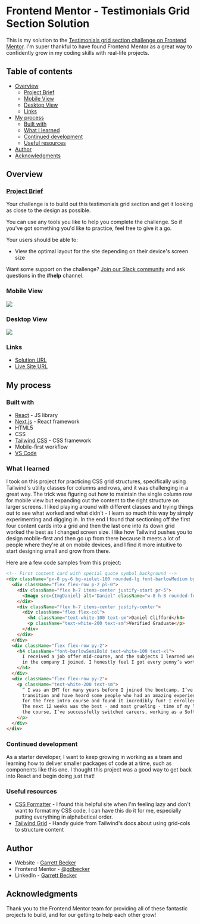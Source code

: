 # Frontend Mentor - Testimonials Grid Section Solution

This is my solution to the [Testimonials grid section challenge on Frontend Mentor](https://www.frontendmentor.io/challenges/testimonials-grid-section-Nnw6J7Un7). I'm super thankful to have found Frontend Mentor as a great way to confidently grow in my coding skills with real-life projects. 

## Table of contents

- [Overview](#overview)
  - [Project Brief](#project-brief)
  - [Mobile View](#mobile-view)
  - [Desktop View](#desktop-view)
  - [Links](#links)
- [My process](#my-process)
  - [Built with](#built-with)
  - [What I learned](#what-i-learned)
  - [Continued development](#continued-development)
  - [Useful resources](#useful-resources)
- [Author](#author)
- [Acknowledgments](#acknowledgments)

## Overview

### [Project Brief](./project%20brief/)

Your challenge is to build out this testimonials grid section and get it looking as close to the design as possible.

You can use any tools you like to help you complete the challenge. So if you've got something you'd like to practice, feel free to give it a go.

Your users should be able to:

- View the optimal layout for the site depending on their device's screen size

Want some support on the challenge? [Join our Slack community](https://www.frontendmentor.io/slack) and ask questions in the **#help** channel.

### Mobile View

![](./testimonials-grid-mobile.jpg)

### Desktop View

![](./testimonials-grid-desktop.jpg)


### Links

- [Solution URL](https://www.frontendmentor.io/solutions/testimonials-grid-with-next-tailwind-Jk2KbMWvmV)
- [Live Site URL](https://testimonials-grid-gdbecker.netlify.app)

## My process

### Built with

- [React](https://reactjs.org/) - JS library
- [Next.js](https://nextjs.org) - React framework
- HTML5
- CSS
- [Tailwind CSS](https://tailwindcss.com) - CSS framework
- Mobile-first workflow
- [VS Code](https://code.visualstudio.com)

### What I learned

I took on this project for practicing CSS grid structures, specifically using Tailwind's utility classes for columns and rows, and it was challenging in a great way. The trick was figuring out how to maintain the single column row for mobile view but expanding out the content to the right structure on larger screens. I liked playing around with different classes and trying things out to see what worked and what didn't - I learn so much this way by simply experimenting and digging in. In the end I found that sectioning off the first four content cards into a grid and then the last one into its down grid worked the best as I changed screen size. I like how Tailwind pushes you to design mobile-first and then go up from there because it meets a lot of people where they're at on mobile devices, and I find it more intuitive to start designing small and grow from there.

Here are a few code samples from this project:

```html
<!-- First content card with special quote symbol background -->
<div className="px-8 py-6 bg-violet-100 rounded-lg font-barlowMedium bg-[url('../../public/bg-pattern-quotation.svg')] bg-no-repeat bg-[right_2rem_top_0rem] md:bg-[right_6rem_top_0rem] md:col-span-2">
  <div className="flex flex-row p-2 pl-0">
    <div className="flex h-7 items-center justify-start pr-5">
      <Image src={ImgDaniel} alt="Daniel" className="w-8 h-8 rounded-full ring-2 ring-white-200" />
    </div>
    <div className="flex h-7 items-center justify-center">
      <div className="flex flex-col">
        <h4 className="text-white-100 text-sm">Daniel Clifford</h4>
        <p className="text-white-200 text-sm">Verified Graduate</p>
      </div>
    </div>
  </div>
  <div className="flex flex-row py-2">
    <h4 className="font-barlowSemiBold text-white-100 text-xl">
      I received a job offer mid-course, and the subjects I learned were current, if not more so, 
      in the company I joined. I honestly feel I got every penny’s worth.
    </h4>
  </div>
  <div className="flex flex-row py-2">
    <p className="text-white-200 text-sm">
      “ I was an EMT for many years before I joined the bootcamp. I’ve been looking to make a 
      transition and have heard some people who had an amazing experience here. I signed up 
      for the free intro course and found it incredibly fun! I enrolled shortly thereafter. 
      The next 12 weeks was the best - and most grueling - time of my life. Since completing 
      the course, I’ve successfully switched careers, working as a Software Engineer at a VR startup. ”
    </p>
  </div>
</div>
```

### Continued development

As a starter developer, I want to keep growing in working as a team and learning how to deliver smaller packages of code at a time, such as components like this one. I thought this project was a good way to get back into React and begin doing just that!

### Useful resources

- [CSS Formatter](http://www.lonniebest.com/FormatCSS/) - I found this helpful site when I'm feeling lazy and don't want to format my CSS code, I can have this do it for me, especially putting everything in alphabetical order.
- [Tailwind Grid](https://tailwindcss.com/docs/grid-template-columns) - Handy guide from Tailwind's docs about using grid-cols to structure content

## Author

- Website - [Garrett Becker]()
- Frontend Mentor - [@gdbecker](https://www.frontendmentor.io/profile/gdbecker)
- LinkedIn - [Garrett Becker](https://www.linkedin.com/in/garrett-becker-923b4a106/)

## Acknowledgments

Thank you to the Frontend Mentor team for providing all of these fantastic projects to build, and for our getting to help each other grow!